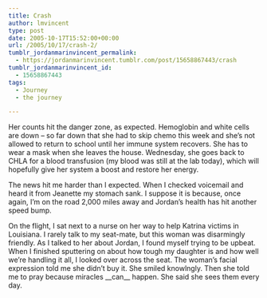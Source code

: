 ```yaml
---
title: Crash
author: lmvincent
type: post
date: 2005-10-17T15:52:00+00:00
url: /2005/10/17/crash-2/
tumblr_jordanmarinvincent_permalink:
  - https://jordanmarinvincent.tumblr.com/post/15658867443/crash
tumblr_jordanmarinvincent_id:
  - 15658867443
tags:
  - Journey
  - the journey

---
```

Her counts hit the danger zone, as expected. Hemoglobin and white cells are down &ndash; so far down that she had to skip chemo this week and she&rsquo;s not allowed to return to school until her immune system recovers. She has to wear a mask when she leaves the house. Wednesday, she goes back to CHLA for a blood transfusion (my blood was still at the lab today), which will hopefully give her system a boost and restore her energy.<a name="more"></a>

The news hit me harder than I expected. When I checked voicemail and heard it from Jeanette my stomach sank. I suppose it is because, once again, I&rsquo;m on the road 2,000 miles away and Jordan&rsquo;s health has hit another speed bump.

On the flight, I sat next to a nurse on her way to help Katrina victims in Louisiana. I rarely talk to my seat-mate, but this woman was disarmingly friendly. As I talked to her about Jordan, I found myself trying to be upbeat. When I finished sputtering on about how tough my daughter is and how well we&rsquo;re handling it all, I looked over across the seat. The woman&rsquo;s facial expression told me she didn&rsquo;t buy it. She smiled knowlngly. Then she told me to pray because miracles \_\_can\_\_ happen. She said she sees them every day.

<div class="blogger-post-footer">
  <img loading="lazy" width="1" height="1" src="https://blogger.googleusercontent.com/tracker/9039099668816362935-1910841289967915800?l=jordansjourney2.blogspot.com" alt="" />
</div>